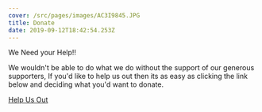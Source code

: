 ```yaml
---
cover: /src/pages/images/AC3I9845.JPG
title: Donate
date: 2019-09-12T18:42:54.253Z
---
```


We Need your Help!!

We wouldn't be able to do what we do without the support of our generous supporters, If you'd like to help us out then its as easy as clicking the link below and deciding what you'd want to donate.

[Help Us Out](https://localgiving.org/charity/st-georges-pop-in/ "Local Giving")
